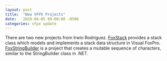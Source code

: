 ```yaml
---
layout: post
title:  "New VFPX Projects"
date:   2020-06-05 09:00:00 -0500
categories: vfpx update
---
```


There are two new projects from Irwin Rodríguez. [FoxStack](https://github.com/Irwin1985/FoxStack) provides a stack class which models and implements a stack data structure in Visual FoxPro. [FoxStringBuilder](https://github.com/Irwin1985/FoxStringBuilder) is a project that creates a mutable sequence of characters, similar to the StringBuilder class in .NET.